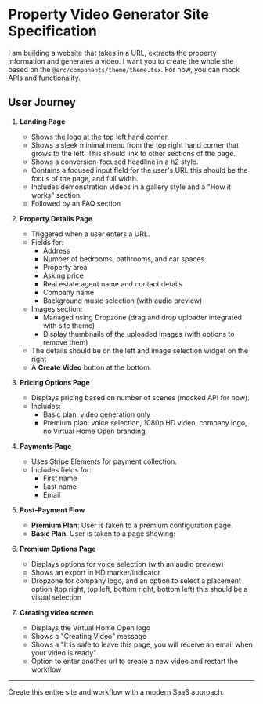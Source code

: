 # Property Video Generator Site Specification

I am building a website that takes in a URL, extracts the property information and generates a video. I want you to create the whole site based on the `@src/components/theme/theme.tsx`. For now, you can mock APIs and functionality.

## User Journey

1. **Landing Page**
   - Shows the logo at the top left hand corner.
   - Shows a sleek minimal menu from the top right hand corner that grows to the left. This should link to other sections of the page.
   - Shows a conversion-focused headline in a h2 style.
   - Contains a focused input field for the user's URL this should be the focus of the page, and full width.
   - Includes demonstration videos in a gallery style and a "How it works" section.
   - Followed by an FAQ section

2. **Property Details Page**
   - Triggered when a user enters a URL.
   - Fields for:
     - Address
     - Number of bedrooms, bathrooms, and car spaces
     - Property area
     - Asking price
     - Real estate agent name and contact details
     - Company name
     - Background music selection (with audio preview)
   - Images section:
     - Managed using Dropzone (drag and drop uploader integrated with site theme)
     - Display thumbnails of the uploaded images (with options to remove them)
   - The details should be on the left and image selection widget on the right
   - A **Create Video** button at the bottom.

3. **Pricing Options Page**
   - Displays pricing based on number of scenes (mocked API for now).
   - Includes:
     - Basic plan: video generation only
     - Premium plan: voice selection, 1080p HD video, company logo, no Virtual Home Open branding

4. **Payments Page**
   - Uses Stripe Elements for payment collection.
   - Includes fields for:
     - First name
     - Last name
     - Email

5. **Post-Payment Flow**
   - **Premium Plan**: User is taken to a premium configuration page.
   - **Basic Plan**: User is taken to a page showing:

6. **Premium Options Page**
   - Displays options for voice selection (with an audio preview)
   - Shows an export in HD marker/indicator
   - Dropzone for company logo, and an option to select a placement option (top right, top left, bottom right, bottom left) this should be a visual selection

6. **Creating video screen**
   - Displays the Virtual Home Open logo
   - Shows a "Creating Video" message
   - Shows a "It is safe to leave this page, you will receive an email when your video is ready"
   - Option to enter another url to create a new video and restart the workflow

---

Create this entire site and workflow with a modern SaaS approach.
